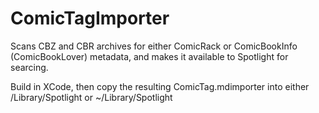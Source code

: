 ComicTagImporter
================

Scans CBZ and CBR archives for either ComicRack or ComicBookInfo (ComicBookLover) metadata, and makes it available to Spotlight for searcing.

Build in XCode, then copy the resulting ComicTag.mdimporter into either /Library/Spotlight or ~/Library/Spotlight
